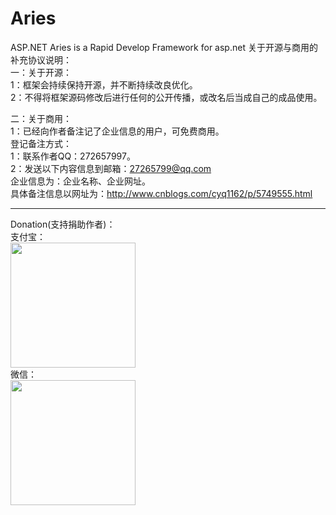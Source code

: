 # Aries
ASP.NET Aries is a Rapid Develop Framework for asp.net
关于开源与商用的补充协议说明：<br />
一：关于开源：<br />
1：框架会持续保持开源，并不断持续改良优化。<br />
2：不得将框架源码修改后进行任何的公开传播，或改名后当成自己的成品使用。<br />

二：关于商用：<br />
1：已经向作者备注记了企业信息的用户，可免费商用。<br />
登记备注方式：<br />
1：联系作者QQ：272657997。<br />
2：发送以下内容信息到邮箱：27265799@qq.com<br />
企业信息为：企业名称、企业网址。<br />
具体备注信息以网址为：http://www.cnblogs.com/cyq1162/p/5749555.html

<hr />
Donation(支持捐助作者)：<br />
支付宝：<br />
<img src="http://images.cnblogs.com/cnblogs_com/cyq1162/828949/o_2.jpg" width="200" height="200" /><br />
微信：<br />
<img src="http://images.cnblogs.com/cnblogs_com/cyq1162/828949/o_1.jpg" width="200" height="200"  />

